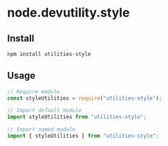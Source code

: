 # node.devutility.style

## Install

``` bash
npm install utilities-style
```

## Usage

``` javascript
// Require module
const styleUtilities = require("utilities-style");

// Import default module
import styleUtilities from "utilities-style";

// Import named module
import { styleUtilities } from "utilities-style";
```
